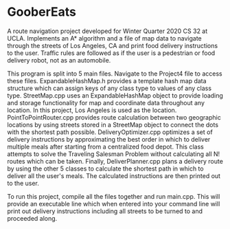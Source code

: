 # GooberEats
A route navigation project developed for Winter Quarter 2020 CS 32 at UCLA. Implements an A* algorithm and a file of map data to navigate through the streets of Los Angeles, CA and print food delivery instructions to the user.
Traffic rules are followed as if the user is a pedestrian or food delivery robot, not as an automobile.

This program is split into 5 main files. Navigate to the Project4 file to access these files.
ExpandableHashMap.h provides a template hash map data structure which can assign keys of any class type to values of any class type.
StreetMap.cpp uses an ExpandableHashMap object to provide loading and storage functionality for map and coordinate data throughout any location. In this project, Los Angeles is used as the location.
PointToPointRouter.cpp provides route calculation between two geographic locations by using streets stored in a StreetMap object to connect the dots with the shortest path possible.
DeliveryOptimizer.cpp optimizes a set of delivery instructions by approximating the best order in which to deliver multiple meals after starting from a centralized food depot. This class attempts to solve the Traveling Salesman Problem without calculating all N! routes which can be taken.
Finally, DeliverPlanner.cpp plans a delivery route by using the other 5 classes to calculate the shortest path in which to deliver all the user's meals. The calculated instructions are then printed out to the user.

To run this project, compile all the files together and run main.cpp. This will provide an executable line which when entered into your command line will print out delivery instructions including all streets to be turned to and proceeded along.
